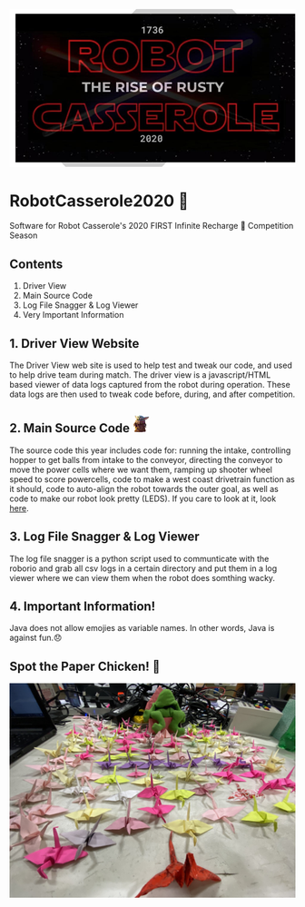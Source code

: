 ![logo](ReadMeResources/InfiniteRecharge2020CasseroleBannerLogoEdited.jpg)

# RobotCasserole2020 🍲
Software for Robot Casserole's 2020 FIRST Infinite Recharge 🔋 Competition Season

## Contents
1. Driver View
2. Main Source Code
3. Log File Snagger & Log Viewer
4. Very Important Information

## 1. Driver View Website
The Driver View web site is used to help test and tweak our code, and used to help drive team during match. The driver view is a javascript/HTML based viewer of data logs captured from the robot during operation. These data logs are then used to tweak code before, during, and after competition. 

## 2. Main Source Code ![Baby Yoda](ReadMeResources/BabyYodaMark4.png)
The source code this year includes code for: running the intake, controlling hopper to get balls from intake to the conveyor, directing the conveyor to move the power cells where we want them, ramping up shooter wheel speed to score powercells, code to make a west coast drivetrain function as it should, code to auto-align the robot towards the outer goal, as well as code to make our robot look pretty (LEDS). If you care to look at it, look [here](https://github.com/RobotCasserole1736/RobotCasserole2020/tree/master/Robotcode/RobotCode2020/src/main/java/frc/robot).

## 3. Log File Snagger & Log Viewer
The log file snagger is a python script used to  communticate with the roborio and grab all csv logs in a certain directory and put them in a log viewer where we can view them when the robot does somthing wacky.

## 4. Important Information!
Java does not allow emojies as variable names. In other words, Java is against fun.😞

## Spot the Paper Chicken! 🐔
![Crane Army](ReadMeResources/CraneArmy.jpg)